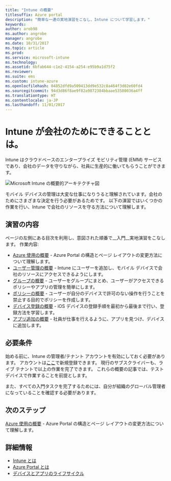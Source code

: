 ```yaml
---
title: "Intune の概要"
titlesuffix: Azure portal
description: "簡単な一連の実地演習をこなし、Intune について学習します。"
keywords: 
author: arob98
ms.author: angrobe
manager: angrobe
ms.date: 10/31/2017
ms.topic: article
ms.prod: 
ms.service: microsoft-intune
ms.technology: 
ms.assetid: 6bfab644-c1e2-4154-a254-e95b9a1d75f2
ms.reviewer: 
ms.suite: ems
ms.custom: intune-azure
ms.openlocfilehash: 04852dfd9a509413dd9e532c8a464f3d02e60fd4
ms.sourcegitcommit: 94d3d86f8ae9f82a9872384bbaae53580036a4ff
ms.translationtype: HT
ms.contentlocale: ja-JP
ms.lasthandoff: 11/01/2017
---
```

# <a name="what-can-intune-do-for-my-company"></a>Intune が会社のためにできることとは。

Intune はクラウドベースのエンタープライズ モビリティ管理 (EMM) サービスであり、会社のデータを守りながら、社員に生産的に働いてもらうことができます。

![Microsoft Intune の概要的アーキテクチャ図](/intune/media/intunearchitecture.svg)

モバイル デバイスの管理は大変な仕事になりうると理解されています。会社のためにさまざまな決定を行う必要があるためです。 以下の演習ではいくつかの作業を行い、Intune で会社のリソースを守る方法について理解します。

## <a name="what-are-the-exercises"></a>演習の内容

ページの左側にある目次を利用し、意図された順番で__入門__実地演習をこなします。 作業内容:

* [Azure 使用の概要](get-started-azure.md) - Azure Portal の構造とページ レイアウトの変更方法について理解します。
* [ユーザー管理の概要](get-started-users.md) - Intune にユーザーを追加し、モバイル デバイスで会社のリソースにアクセスできるようにします。
* [グループの概要](get-started-groups.md) - ユーザーをグループにまとめ、ユーザーがアクセスできるポリシーやアプリの管理を簡単にします。
* [ポリシーの概要](get-started-policies.md) - ユーザーが自分のデバイスで許可のない操作を行うことを禁止する目的でポリシーを作成します。
* [デバイス登録の概要](get-started-enroll.md) - iOS デバイスの登録手順を最初から最後まで行い、登録方法を学習します。
* [アプリ追加の概要](get-started-apps.md) - 社員が仕事を行えるように、アプリを見つけ、デバイスに追加します。

## <a name="prerequisites"></a>必要条件

始める前に、Intune の管理者/テナント アカウントを有効にしておく必要があります。 アカウントは[ここ](https://portal.office.com/Signup/Signup.aspx?OfferId=40BE278A-DFD1-470a-9EF7-9F2596EA7FF9&dl=INTUNE_A&ali=1#0%20)で新規登録できます。 現行のサブスクライバーも、ライブ テナントで以上の作業を完了できます。 これらの概要の記事では、テスト デバイスで作業することを前提とします。

また、すべての入門タスクを完了するためには、自分が組織のグローバル管理者になっていることを確認する必要があります。

## <a name="next-steps"></a>次のステップ

[Azure 使用の概要](get-started-azure.md) - Azure Portal の構造とページ レイアウトの変更方法について理解します。

## <a name="learn-more"></a>詳細情報

* [Intune とは](introduction-intune.md)
* [Azure Portal とは](what-is-intune.md)
* [デバイスとアプリのライフサイクル](introduction-device-app-lifecycles.md)
